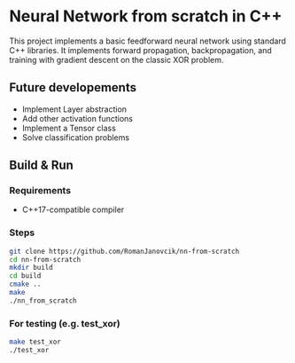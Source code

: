 # Neural Network from scratch in C++

This project implements a basic feedforward neural network using standard C++ libraries.
It implements forward propagation, backpropagation, and training with gradient descent on the classic XOR problem.

## Future developements
* Implement Layer abstraction
* Add other activation functions
* Implement a Tensor class
* Solve classification problems

## Build & Run

### Requirements
* C++17-compatible compiler

### Steps

```bash
git clone https://github.com/RomanJanovcik/nn-from-scratch
cd nn-from-scratch
mkdir build
cd build
cmake ..
make
./nn_from_scratch
```

### For testing (e.g. test_xor)
```bash
make test_xor
./test_xor

